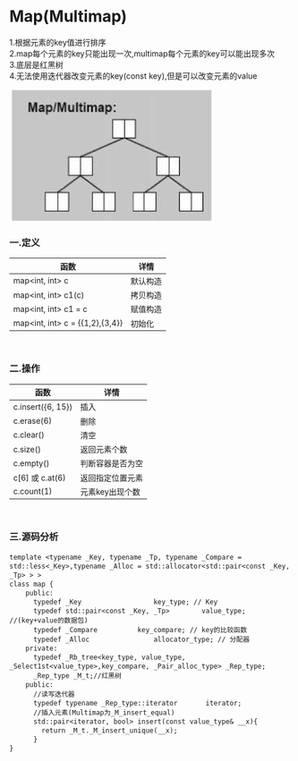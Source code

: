 # Map(Multimap)

1.根据元素的key值进行排序<br>
2.map每个元素的key只能出现一次,multimap每个元素的key可以能出现多次<br>
3.底层是红黑树<br>
4.无法使用迭代器改变元素的key(const key),但是可以改变元素的value<br>

![](../../img/16.png)

### 一.定义

函数|详情
--|--
map<int, int\> c|默认构造
map<int, int\> c1(c)|拷贝构造
map<int, int\> c1 = c|赋值构造
map<int, int\> c = {{1,2},{3,4}}|初始化

<br>

### 二.操作

函数|详情
--|--
c.insert({6, 15})|插入
c.erase(6)|删除
c.clear()|清空
c.size()|返回元素个数
c.empty()|判断容器是否为空
c[6] 或 c.at(6)|返回指定位置元素
c.count(1)|元素key出现个数

<br>

### 三.源码分析

```
template <typename _Key, typename _Tp, typename _Compare = std::less<_Key>,typename _Alloc = std::allocator<std::pair<const _Key, _Tp> > >
class map {
    public:
      typedef _Key					key_type; // Key
      typedef std::pair<const _Key, _Tp>		value_type; //(key+value的数据包)
      typedef _Compare			key_compare; // key的比较函数
      typedef _Alloc				allocator_type; // 分配器
    private:
      typedef _Rb_tree<key_type, value_type, _Select1st<value_type>,key_compare, _Pair_alloc_type> _Rep_type;
      _Rep_type _M_t;//红黑树
    public:
      //读写迭代器
      typedef typename _Rep_type::iterator		 iterator;
      //插入元素(Multimap为_M_insert_equal)
      std::pair<iterator, bool> insert(const value_type& __x){
        return _M_t._M_insert_unique(__x);
      }
}
```
